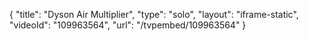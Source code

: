 {
    "title": "Dyson Air Multiplier",
    "type": "solo",
    "layout": "iframe-static",
    "videoId": "109963564",
    "url": "\/tvpembed\/109963564"
}